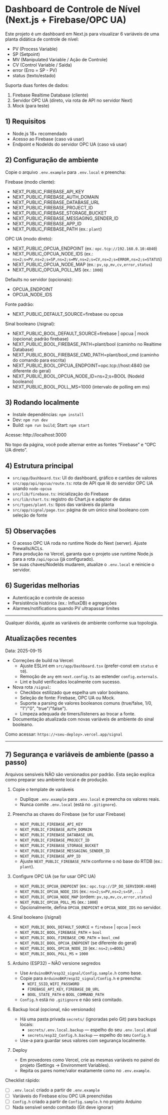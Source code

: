 # Dashboard de Controle de Nível (Next.js + Firebase/OPC UA)

Este projeto é um dashboard em Next.js para visualizar 6 variáveis de uma planta didática de controle de nível:
- PV (Process Variable)
- SP (Setpoint)
- MV (Manipulated Variable / Ação de Controle)
- CV (Control Variable / Saída)
- error (Erro = SP - PV)
- status (texto/estado)

Suporta duas fontes de dados:
1) Firebase Realtime Database (cliente)
2) Servidor OPC UA (direto, via rota de API no servidor Next)
3) Mock (para teste)

## 1) Requisitos
- Node.js 18+ recomendado
- Acesso ao Firebase (caso vá usar)
- Endpoint e NodeIds do servidor OPC UA (caso vá usar)

## 2) Configuração de ambiente
Copie o arquivo `.env.example` para `.env.local` e preencha:

Firebase (modo cliente):
- NEXT_PUBLIC_FIREBASE_API_KEY
- NEXT_PUBLIC_FIREBASE_AUTH_DOMAIN
- NEXT_PUBLIC_FIREBASE_DATABASE_URL
- NEXT_PUBLIC_FIREBASE_PROJECT_ID
- NEXT_PUBLIC_FIREBASE_STORAGE_BUCKET
- NEXT_PUBLIC_FIREBASE_MESSAGING_SENDER_ID
- NEXT_PUBLIC_FIREBASE_APP_ID
- NEXT_PUBLIC_FIREBASE_PATH (ex.: `plant`)

OPC UA (modo direto):
- NEXT_PUBLIC_OPCUA_ENDPOINT (ex.: `opc.tcp://192.168.0.10:4840`)
- NEXT_PUBLIC_OPCUA_NODE_IDS (ex.: `ns=2;s=PV,ns=2;s=SP,ns=2;s=MV,ns=2;s=CV,ns=2;s=ERROR,ns=2;s=STATUS`)
- NEXT_PUBLIC_OPCUA_NODE_MAP (ex.: `pv,sp,mv,cv,error,status`)
- NEXT_PUBLIC_OPCUA_POLL_MS (ex.: `1000`)

Defaults no servidor (opcionais):
- OPCUA_ENDPOINT
- OPCUA_NODE_IDS

Fonte padrão:
- NEXT_PUBLIC_DEFAULT_SOURCE=firebase ou opcua

Sinal booleano (/signal):
- NEXT_PUBLIC_BOOL_DEFAULT_SOURCE=firebase | opcua | mock (opcional; padrão firebase)
- NEXT_PUBLIC_BOOL_FIREBASE_PATH=plant/bool (caminho no Realtime Database)
- NEXT_PUBLIC_BOOL_FIREBASE_CMD_PATH=plant/bool_cmd (caminho do comando para escrita)
- NEXT_PUBLIC_BOOL_OPCUA_ENDPOINT=opc.tcp://host:4840 (se diferente do geral)
- NEXT_PUBLIC_BOOL_OPCUA_NODE_ID=ns=2;s=BOOL (NodeId booleano)
- NEXT_PUBLIC_BOOL_POLL_MS=1000 (intervalo de polling em ms)

## 3) Rodando localmente
- Instale dependências: `npm install`
- Dev: `npm run dev`
- Build: `npm run build`; Start: `npm start`

Acesse: http://localhost:3000

No topo da página, você pode alternar entre as fontes “Firebase” e “OPC UA direto”.

## 4) Estrutura principal
- `src/app/Dashboard.tsx`: UI do dashboard, gráfico e cartões de valores
- `src/app/api/opcua/route.ts`: rota de API que lê do servidor OPC UA usando `node-opcua`
- `src/lib/firebase.ts`: inicialização do Firebase
- `src/lib/chart.ts`: registro do Chart.js e adaptor de datas
- `src/types/plant.ts`: tipos das variáveis da planta
 - `src/app/signal/page.tsx`: página de um único sinal booleano com seleção de fonte

## 5) Observações
- O acesso OPC UA roda no runtime Node do Next (server). Ajuste firewalls/ACLs.
- Para produção na Vercel, garanta que o projeto use runtime Node.js para a rota `/api/opcua` (já configurado).
- Se suas chaves/NodeIds mudarem, atualize o `.env.local` e reinicie o servidor.

## 6) Sugeridas melhorias
- Autenticação e controle de acesso
- Persistência histórica (ex.: InfluxDB) e agregações
- Alarmes/notifications quando PV ultrapassar limites

---

Qualquer dúvida, ajuste as variáveis de ambiente conforme sua topologia.

## Atualizações recentes

Data: 2025-09-15

- Correções de build na Vercel:
	- Ajuste ESLint em `src/app/Dashboard.tsx` (prefer-const em `status` e `t0`).
	- Remoção de `any` em `next.config.ts` ao estender `config.externals`.
	- Lint e build verificados localmente com sucesso.
- Nova rota `/signal`:
	- Checkbox estilizado que espelha um valor booleano.
	- Seleção de fonte: Firebase, OPC UA ou Mock.
	- Suporte a parsing de valores booleanos comuns (true/false, 1/0, "1"/"0", "true"/"false").
	- Limpeza adequada de timers/listeners ao trocar a fonte.
- Documentação atualizada com novas variáveis de ambiente do sinal booleano.

Como acessar: `https://<seu-deploy>.vercel.app/signal`

---

## 7) Segurança e variáveis de ambiente (passo a passo)

Arquivos sensíveis NÃO são versionados por padrão. Esta seção explica como preparar seu ambiente local e de produção.

1. Copie o template de variáveis
	- Duplique `.env.example` para `.env.local` e preencha os valores reais.
	- Nunca comite `.env.local` (está no `.gitignore`).

2. Preencha as chaves do Firebase (se for usar Firebase)
	- `NEXT_PUBLIC_FIREBASE_API_KEY`
	- `NEXT_PUBLIC_FIREBASE_AUTH_DOMAIN`
	- `NEXT_PUBLIC_FIREBASE_DATABASE_URL`
	- `NEXT_PUBLIC_FIREBASE_PROJECT_ID`
	- `NEXT_PUBLIC_FIREBASE_STORAGE_BUCKET`
	- `NEXT_PUBLIC_FIREBASE_MESSAGING_SENDER_ID`
	- `NEXT_PUBLIC_FIREBASE_APP_ID`
	- Ajuste `NEXT_PUBLIC_FIREBASE_PATH` conforme o nó base do RTDB (ex.: `plant`).

3. Configure OPC UA (se for usar OPC UA)
	- `NEXT_PUBLIC_OPCUA_ENDPOINT` (ex.: `opc.tcp://IP_DO_SERVIDOR:4840`)
	- `NEXT_PUBLIC_OPCUA_NODE_IDS` (ex.: `ns=2;s=PV,ns=2;s=SP,...`)
	- `NEXT_PUBLIC_OPCUA_NODE_MAP` (ordem: `pv,sp,mv,cv,error,status`)
	- `NEXT_PUBLIC_OPCUA_POLL_MS` (ex.: `1000`)
	- Opcionalmente, defina `OPCUA_ENDPOINT` e `OPCUA_NODE_IDS` no servidor.

4. Sinal booleano (/signal)
	- `NEXT_PUBLIC_BOOL_DEFAULT_SOURCE` = `firebase` | `opcua` | `mock`
	- `NEXT_PUBLIC_BOOL_FIREBASE_PATH` = `bool`
	- `NEXT_PUBLIC_BOOL_FIREBASE_CMD_PATH` = `bool_cmd`
	- `NEXT_PUBLIC_BOOL_OPCUA_ENDPOINT` (se diferente do geral)
	- `NEXT_PUBLIC_BOOL_OPCUA_NODE_ID` (ex.: `ns=2;s=BOOL`)
	- `NEXT_PUBLIC_BOOL_POLL_MS` = `1000`

5. Arduino (ESP32) – NÃO versione segredos
	- Use `ArduinoBKP/esp32_signal/Config.sample.h` como base.
	- Copie para `ArduinoBKP/esp32_signal/Config.h` e preencha:
	  - `WIFI_SSID`, `WIFI_PASSWORD`
	  - `FIREBASE_API_KEY`, `FIREBASE_DB_URL`
	  - `BOOL_STATE_PATH` e `BOOL_COMMAND_PATH`
	- `Config.h` está no `.gitignore` e não será comitado.

6. Backup local (opcional, não versionado)
	- Há uma pasta privada `secrets/` (ignoradas pelo Git) para backups locais:
	  - `secrets/.env.local.backup` — espelho do seu `.env.local` atual
	  - `secrets/esp32_Config.h.backup` — espelho do seu `Config.h`
	- Use-a para guardar seus valores com segurança localmente.

7. Deploy
	- Em provedores como Vercel, crie as mesmas variáveis no painel do projeto (Settings → Environment Variables).
	- Repita os pares nome/valor exatamente como no `.env.example`.

Checklist rápido:
 - [ ] `.env.local` criado a partir de `.env.example`
 - [ ] Variáveis do Firebase e/ou OPC UA preenchidas
 - [ ] `Config.h` criado a partir de `Config.sample.h` no projeto Arduino
 - [ ] Nada sensível sendo comitado (Git deve ignorar)
